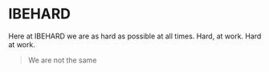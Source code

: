 # IBEHARD
Here at IBEHARD we are as hard as possible at all times. Hard, at work. Hard at work.

> We are not the same
